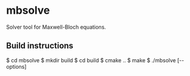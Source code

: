 # mbsolve
Solver tool for Maxwell-Bloch equations.

Build instructions
--------------------
$ cd mbsolve
$ mkdir build
$ cd build
$ cmake ..
$ make
$ ./mbsolve [--options]
